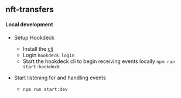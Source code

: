 ## nft-transfers

#### Local development
* Setup Hookdeck
    * Install the [cli](https://hookdeck.com/docs/using-the-cli#installation)
    * Login `hookdeck login`
    * Start the hookdeck cli to begin receiving events locally `npm run start:hookdeck`

* Start listening for and handling events
    * `npm run start:dev`